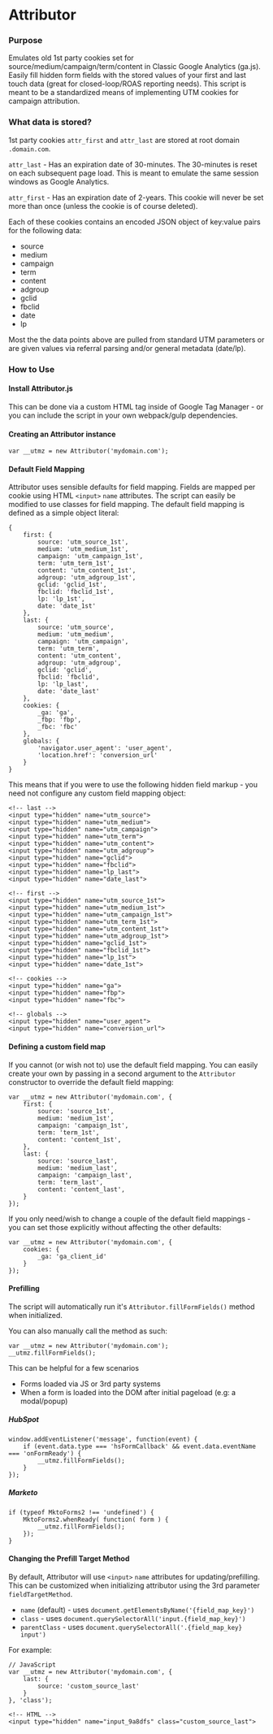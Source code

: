 # Attributor

### Purpose

Emulates old 1st party cookies set for source/medium/campaign/term/content in Classic Google Analytics (ga.js). Easily fill hidden form fields with the stored values of your first and last touch data (great for closed-loop/ROAS reporting needs). This script is meant to be a standardized means of implementing UTM cookies for campaign attribution.


### What data is stored?
1st party cookies `attr_first` and `attr_last` are stored at root domain `.domain.com`.

`attr_last` - Has an expiration date of 30-minutes. The 30-minutes is reset on each subsequent page load. This is meant to emulate the same session windows as Google Analytics.

`attr_first` - Has an expiration date of 2-years. This cookie will never be set more than once (unless the cookie is of course deleted).

Each of these cookies contains an encoded JSON object of key:value pairs for the following data:

- source
- medium
- campaign
- term
- content
- adgroup
- gclid
- fbclid
- date
- lp

Most the the data points above are pulled from standard UTM parameters or are given values via referral parsing and/or general metadata (date/lp).

### How to Use

#### Install Attributor.js
This can be done via a custom HTML tag inside of Google Tag Manager - or you can include the script in your own webpack/gulp dependencies.


#### Creating an Attributor instance

    var __utmz = new Attributor('mydomain.com');

#### Default Field Mapping
Attributor uses sensible defaults for field mapping. Fields are mapped per cookie using HTML `<input>` `name` attributes. The script can easily be modified to use classes for field mapping. The default field mapping is defined as a simple object literal:

    {
        first: {
            source: 'utm_source_1st',
            medium: 'utm_medium_1st',
            campaign: 'utm_campaign_1st',
            term: 'utm_term_1st',
            content: 'utm_content_1st',
            adgroup: 'utm_adgroup_1st',
            gclid: 'gclid_1st',
            fbclid: 'fbclid_1st',
            lp: 'lp_1st',
            date: 'date_1st'
        },
        last: {
            source: 'utm_source',
            medium: 'utm_medium',
            campaign: 'utm_campaign',
            term: 'utm_term',
            content: 'utm_content',
            adgroup: 'utm_adgroup',
            gclid: 'gclid',
            fbclid: 'fbclid',
            lp: 'lp_last',
            date: 'date_last'
        },
        cookies: {
            _ga: 'ga',
            _fbp: 'fbp',
            _fbc: 'fbc'
        },
        globals: {
            'navigator.user_agent': 'user_agent',
            'location.href': 'conversion_url'
        }
    }

This means that if you were to use the following hidden field markup - you need not configure any custom field mapping object:

    <!-- last -->
    <input type="hidden" name="utm_source">
    <input type="hidden" name="utm_medium">
    <input type="hidden" name="utm_campaign">
    <input type="hidden" name="utm_term">
    <input type="hidden" name="utm_content">
    <input type="hidden" name="utm_adgroup">
    <input type="hidden" name="gclid">
    <input type="hidden" name="fbclid">
    <input type="hidden" name="lp_last">
    <input type="hidden" name="date_last">

    <!-- first -->
    <input type="hidden" name="utm_source_1st">
    <input type="hidden" name="utm_medium_1st">
    <input type="hidden" name="utm_campaign_1st">
    <input type="hidden" name="utm_term_1st">
    <input type="hidden" name="utm_content_1st">
    <input type="hidden" name="utm_adgroup_1st">
    <input type="hidden" name="gclid_1st">
    <input type="hidden" name="fbclid_1st">
    <input type="hidden" name="lp_1st">
    <input type="hidden" name="date_1st">

    <!-- cookies -->
    <input type="hidden" name="ga">
    <input type="hidden" name="fbp">
    <input type="hidden" name="fbc">

    <!-- globals -->
    <input type="hidden" name="user_agent">
    <input type="hidden" name="conversion_url">

#### Defining a custom field map
If you cannot (or wish not to) use the default field mapping. You can easily create your own by passing in a second argument to the `Attributor` constructor to override the default field mapping:

    var __utmz = new Attributor('mydomain.com', {
        first: {
            source: 'source_1st',
            medium: 'medium_1st',
            campaign: 'campaign_1st',
            term: 'term_1st',
            content: 'content_1st',
        },
        last: {
            source: 'source_last',
            medium: 'medium_last',
            campaign: 'campaign_last',
            term: 'term_last',
            content: 'content_last',
        }
    });

If you only need/wish to change a couple of the default field mappings - you can set those explicitly without affecting the other defaults:

    var __utmz = new Attributor('mydomain.com', {
        cookies: {
            _ga: 'ga_client_id'
        }
    });
    
#### Prefilling
The script will automatically run it's `Attributor.fillFormFields()` method when initialized.

You can also manually call the method as such:

    var __utmz = new Attributor('mydomain.com');
    __utmz.fillFormFields();

This can be helpful for a few scenarios

- Forms loaded via JS or 3rd party systems
- When a form is loaded into the DOM after initial pageload (e.g: a modal/popup)

##### HubSpot

    window.addEventListener('message', function(event) {
        if (event.data.type === 'hsFormCallback' && event.data.eventName === 'onFormReady') {
            __utmz.fillFormFields();
        }
    });

##### Marketo

    if (typeof MktoForms2 !== 'undefined') {
        MktoForms2.whenReady( function( form ) {
            __utmz.fillFormFields();
        });
    }

#### Changing the Prefill Target Method
By default, Attributor will use `<input>` `name` attributes for updating/prefilling. This can be customized when initializing attributor using the 3rd parameter `fieldTargetMethod`.

- `name` (default) - uses `document.getElementsByName('{field_map_key}')`
- `class` - uses `document.querySelectorAll('input.{field_map_key}')`
- `parentClass` - uses `document.querySelectorAll('.{field_map_key} input')`

For example:

    // JavaScript
    var __utmz = new Attributor('mydomain.com', {
        last: {
            source: 'custom_source_last'
        }
    }, 'class');

    <!-- HTML -->
    <input type="hidden" name="input_9a8dfs" class="custom_source_last">
